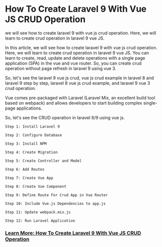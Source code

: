 # How To Create Laravel 9 With Vue JS CRUD Operation

we will see how to create laravel 9 with vue js crud operation. Here, we will learn to create crud operation in laravel 9 vue JS.

In this article, we will see how to create laravel 9 with vue js crud operation. Here, we will learn to create crud operation in laravel 9 vue JS. You can learn to create, read, update and delete operations with a single page application (SPA) in the vue and vue router. So, you can create crud operation without page refresh in laravel 9 using vue 3.

So, let's see the laravel 9 vue js crud, vue js crud example in laravel 8 and laravel 9 step by step, laravel 8 vue js crud example, and laravel 9 vue 3 crud operation.

Vue comes pre-packaged with Laravel (Laravel Mix, an excellent build tool based on webpack) and allows developers to start building complex single-page applications.

So, let's see the CRUD operation in laravel 8/9 using vue js.

```
Step 1: Install Laravel 9

Step 2: Configure Database

Step 3: Install NPM

Step 4: Create Migration

Step 5: Create Controller and Model

Step 6: Add Routes

Step 7: Create Vue App

Step 8: Create Vue Component

Step 9: Define Route For Crud App in Vue Router

Step 10: Include Vue.js Dependencies to app.js

Step 11: Update webpack.mix.js

Step 12: Run Laravel Application
```

### [Learn More: How To Create Laravel 9 With Vue JS CRUD Operation](https://techsolutionstuff.com/post/how-to-create-laravel-9-with-vue-js-crud-operation)
